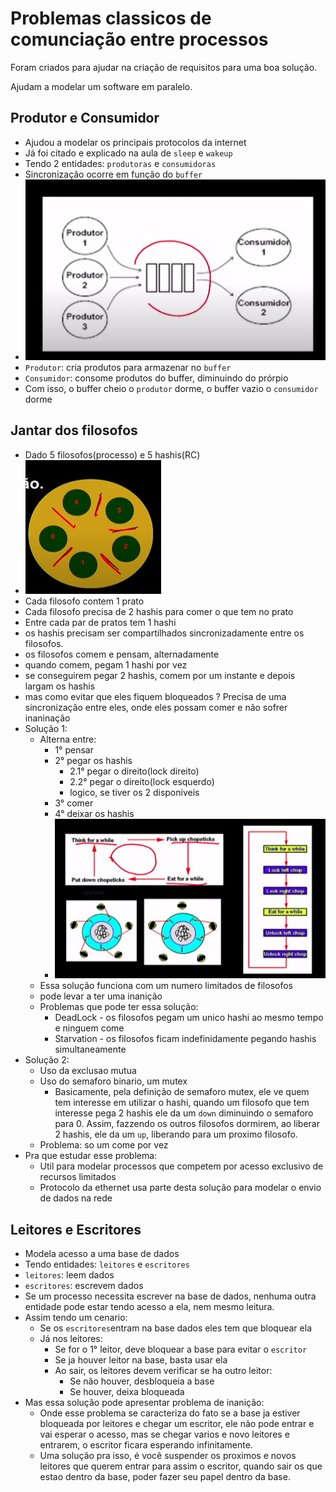 # Problemas classicos de comunciação entre processos
Foram criados para ajudar na criação de requisitos para uma boa solução.

Ajudam a modelar um software em paralelo.

## Produtor e Consumidor
- Ajudou a modelar os principais protocolos da internet
- Já foi citado e explicado na aula de `sleep` e `wakeup`
- Tendo 2 entidades: `produtoras` e `consumidoras`
- Sincronização ocorre em função do `buffer`
- ![Exemplo](./images/Screenshot%20from%202022-09-17%2012-27-53.png)
- `Produtor`: cria produtos para armazenar no `buffer`
- `Consumidor`: consome produtos do buffer, diminuindo do prórpio
- Com isso, o buffer cheio o `produtor` dorme, o buffer vazio o `consumidor` dorme

## Jantar dos filosofos
- Dado 5 filosofos(processo) e 5 hashis(RC)
- ![Exemplo](./images/Screenshot%20from%202022-09-17%2012-33-29.png)
- Cada filosofo contem 1 prato
- Cada filosofo precisa de 2 hashis para comer o que tem no prato
- Entre cada par de pratos tem 1 hashi
- os hashis precisam ser compartilhados sincronizadamente entre os filosofos.
- os filosofos comem e pensam, alternadamente
- quando comem, pegam 1 hashi por vez
- se conseguirem pegar 2 hashis, comem por um instante e depois largam os hashis
- mas como evitar que eles fiquem bloqueados ? Precisa de uma sincronização entre eles, onde eles possam comer e não sofrer inaninação
- Solução 1:
    - Alterna entre:
        - 1° pensar
        - 2° pegar os hashis
            - 2.1° pegar o direito(lock direito)
            - 2.2° pegar o direito(lock esquerdo)
            - logico, se tiver os 2 disponiveis
        - 3° comer
        - 4° deixar os hashis
        - ![Exemplo](./images/Screenshot%20from%202022-09-17%2012-43-40.png)
    - Essa solução funciona com um numero limitados de filosofos
    - pode levar a ter uma inanição
    - Problemas que pode ter essa solução:
        - DeadLock - os filosofos pegam um unico hashi ao mesmo tempo e ninguem come    
        - Starvation - os filosofos ficam indefinidamente pegando hashis simultaneamente
- Solução 2:
    - Uso da exclusao mutua
    - Uso do semaforo binario, um mutex
        - Basicamente, pela definição de semaforo mutex, ele ve quem tem interesse em utilizar o hashi, quando um filosofo que tem interesse pega 2 hashis ele da um `down` diminuindo o semaforo para 0. Assim, fazzendo os outros filosofos dormirem, ao liberar 2 hashis, ele da um `up`, liberando para um proximo filosofo.
    - Problema: so um come por vez
- Pra que estudar esse problema:
    - Util para modelar processos que competem por acesso exclusivo de recursos limitados
    - Protocolo da ethernet usa parte desta solução para modelar o envio de dados na rede



## Leitores e Escritores
- Modela acesso a uma base de dados
- Tendo entidades: `leitores` e `escritores`
- `leitores`: leem dados
- `escritores`: escrevem dados
- Se um processo necessita escrever na base de dados, nenhuma outra entidade pode estar tendo acesso a ela, nem mesmo leitura.
- Assim tendo um cenario:
    - Se os `escritores`entram na base dados eles tem que bloquear ela
    - Já nos leitores:
        - Se for o 1° leitor, deve bloquear a base para evitar o `escritor`
        - Se ja houver leitor na base, basta usar ela
        - Ao sair, os leitores devem verificar se ha outro leitor:
            - Se não houver, desbloqueia a base
            - Se houver, deixa bloqueada
- Mas essa solução pode apresentar problema de inanição:
    - Onde esse problema se caracteriza do fato se a base ja estiver bloqueada por leitores e chegar um escritor, ele não pode entrar e vai esperar o acesso, mas se chegar varios e novo leitores e entrarem, o escritor ficara esperando infinitamente.
    - Uma solução pra isso, é você suspender os proximos e novos leitores que querem entrar para assim o escritor, quando sair os que estao dentro da base, poder fazer seu papel dentro da base.